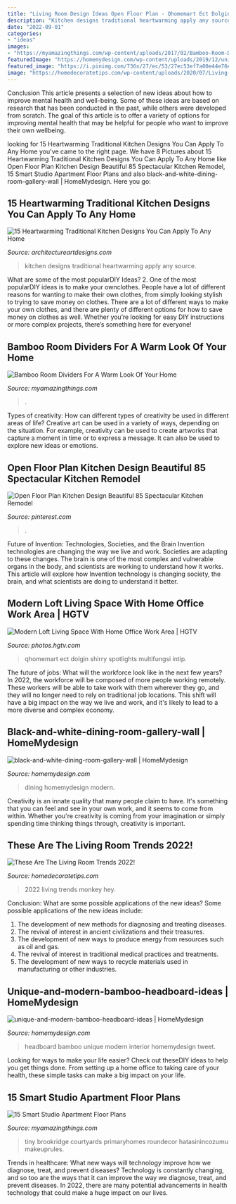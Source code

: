 ```yaml
---
title: "Living Room Design Ideas Open Floor Plan - Qhomemart Ect Dolgin Shirry Spotlights Multifungsi Intip"
description: "Kitchen designs traditional heartwarming apply any source"
date: "2022-09-01"
categories:
- "ideas"
images:
- "https://myamazingthings.com/wp-content/uploads/2017/02/Bamboo-Room-Dividers2.jpg"
featuredImage: "https://homemydesign.com/wp-content/uploads/2019/12/unique-and-modern-bamboo-headboard-ideas.jpg"
featured_image: "https://i.pinimg.com/736x/27/ec/53/27ec53ef7a00e44e76ea2018f082698d.jpg"
image: "https://homedecoratetips.com/wp-content/uploads/2020/07/Living-Room-Trends-2022-5.jpg"
---
```



Conclusion
This article presents a selection of new ideas about how to improve mental health and well-being. Some of these ideas are based on research that has been conducted in the past, while others were developed from scratch. The goal of this article is to offer a variety of options for improving mental health that may be helpful for people who want to improve their own wellbeing.

	

		
looking for 15 Heartwarming Traditional Kitchen Designs You Can Apply To Any Home you've came to the right page. We have 8 Pictures about 15 Heartwarming Traditional Kitchen Designs You Can Apply To Any Home like Open Floor Plan Kitchen Design Beautiful 85 Spectacular Kitchen Remodel, 15 Smart Studio Apartment Floor Plans and also black-and-white-dining-room-gallery-wall | HomeMydesign. Here you go:
		
    
## 15 Heartwarming Traditional Kitchen Designs You Can Apply To Any Home

<img loading=lazy src="https://www.architectureartdesigns.com/wp-content/uploads/2014/10/15-Heartwarming-Traditional-Kitchen-Designs-You-Can-Apply-To-Any-Home-9-630x945.jpg" onerror="this.onerror=null;this.src='https://tse4.mm.bing.net/th?id=OIP.dZ-wrR3hhgH4sdDS0Aw4oAHaLH&amp;pid=15.1';" alt="15 Heartwarming Traditional Kitchen Designs You Can Apply To Any Home">

_Source: architectureartdesigns.com_

>kitchen designs traditional heartwarming apply any source. 

	

What are some of the most popularDIY Ideas?
2. One of the most popularDIY ideas is to make your ownclothes. People have a lot of different reasons for wanting to make their own clothes, from simply looking stylish to trying to save money on clothes. There are a lot of different ways to make your own clothes, and there are plenty of different options for how to save money on clothes as well. Whether you’re looking for easy DIY instructions or more complex projects, there’s something here for everyone!

    
## Bamboo Room Dividers For A Warm Look Of Your Home

<img loading=lazy src="https://myamazingthings.com/wp-content/uploads/2017/02/Bamboo-Room-Dividers2.jpg" onerror="this.onerror=null;this.src='https://tse3.mm.bing.net/th?id=OIP.KohtyzVhaQ4tKySCVbs99gHaFL&amp;pid=15.1';" alt="Bamboo Room Dividers For A Warm Look Of Your Home">

_Source: myamazingthings.com_

>. 

	

Types of creativity: How can different types of creativity be used in different areas of life?
Creative art can be used in a variety of ways, depending on the situation. For example, creativity can be used to create artworks that capture a moment in time or to express a message. It can also be used to explore new ideas or emotions.

    
## Open Floor Plan Kitchen Design Beautiful 85 Spectacular Kitchen Remodel

<img loading=lazy src="https://i.pinimg.com/736x/27/ec/53/27ec53ef7a00e44e76ea2018f082698d.jpg" onerror="this.onerror=null;this.src='https://tse1.mm.bing.net/th?id=OIP.9J8JHERTr7ijnU_wW-E4QgHaJ3&amp;pid=15.1';" alt="Open Floor Plan Kitchen Design Beautiful 85 Spectacular Kitchen Remodel">

_Source: pinterest.com_

>. 

	

Future of Invention: Technologies, Societies, and the Brain
Invention technologies are changing the way we live and work. Societies are adapting to these changes. The brain is one of the most complex and vulnerable organs in the body, and scientists are working to understand how it works. This article will explore how Invention technology is changing society, the brain, and what scientists are doing to understand it better.

    
## Modern Loft Living Space With Home Office Work Area | HGTV

<img loading=lazy src="https://hgtvhome.sndimg.com/content/dam/images/hgtv/fullset/2011/12/5/0/DP_Shirry-Dolgin-modern-loft_s4x3.jpg.rend.hgtvcom.616.462.suffix/1400963301953.jpeg" onerror="this.onerror=null;this.src='https://tse1.mm.bing.net/th?id=OIP.UP1kH2Jovp22U3MLogr_NwHaFj&amp;pid=15.1';" alt="Modern Loft Living Space With Home Office Work Area | HGTV">

_Source: photos.hgtv.com_

>qhomemart ect dolgin shirry spotlights multifungsi intip. 

	

The future of jobs: What will the workforce look like in the next few years?
In 2022, the workforce will be composed of more people working remotely. These workers will be able to take work with them wherever they go, and they will no longer need to rely on traditional job locations. This shift will have a big impact on the way we live and work, and it's likely to lead to a more diverse and complex economy.

    
## Black-and-white-dining-room-gallery-wall | HomeMydesign

<img loading=lazy src="https://homemydesign.com/wp-content/uploads/2016/11/black-and-white-dining-room-gallery-wall.jpg" onerror="this.onerror=null;this.src='https://tse1.mm.bing.net/th?id=OIP.H5k7CjnhWcUqEATMp55QGwHaLI&amp;pid=15.1';" alt="black-and-white-dining-room-gallery-wall | HomeMydesign">

_Source: homemydesign.com_

>dining homemydesign modern. 

	

Creativity is an innate quality that many people claim to have. It's something that you can feel and see in your own work, and it seems to come from within. Whether you're creativity is coming from your imagination or simply spending time thinking things through, creativity is important.

    
## These Are The Living Room Trends 2022!

<img loading=lazy src="https://homedecoratetips.com/wp-content/uploads/2020/07/Living-Room-Trends-2022-5.jpg" onerror="this.onerror=null;this.src='https://tse3.mm.bing.net/th?id=OIP.LQv8CJSs1l2rm_sNXxERqwAAAA&amp;pid=15.1';" alt="These Are The Living Room Trends 2022!">

_Source: homedecoratetips.com_

>2022 living trends monkey hey. 

	

Conclusion: What are some possible applications of the new ideas?
Some possible applications of the new ideas include:
1. The development of new methods for diagnosing and treating diseases. 
2. The revival of interest in ancient civilizations and their treasures. 
3. The development of new ways to produce energy from resources such as oil and gas. 
4. The revival of interest in traditional medical practices and treatments. 
5. The development of new ways to recycle materials used in manufacturing or other industries.

    
## Unique-and-modern-bamboo-headboard-ideas | HomeMydesign

<img loading=lazy src="https://homemydesign.com/wp-content/uploads/2019/12/unique-and-modern-bamboo-headboard-ideas.jpg" onerror="this.onerror=null;this.src='https://tse4.mm.bing.net/th?id=OIP.ujjoSfXMNdHbUw-JueQpVwHaLH&amp;pid=15.1';" alt="unique-and-modern-bamboo-headboard-ideas | HomeMydesign">

_Source: homemydesign.com_

>headboard bamboo unique modern interior homemydesign tweet. 

	

Looking for ways to make your life easier? Check out theseDIY ideas to help you get things done. From setting up a home office to taking care of your health, these simple tasks can make a big impact on your life.

    
## 15 Smart Studio Apartment Floor Plans

<img loading=lazy src="https://myamazingthings.com/wp-content/uploads/2016/11/the-courtyards-at-brookridge-studio-floor-plan.jpg" onerror="this.onerror=null;this.src='https://tse1.mm.bing.net/th?id=OIP.Q5zxxnJLla10CNHmVK9DZgHaEl&amp;pid=15.1';" alt="15 Smart Studio Apartment Floor Plans">

_Source: myamazingthings.com_

>tiny brookridge courtyards primaryhomes roundecor hatasinincozumu makeuprules. 

	

Trends in healthcare: What new ways will technology improve how we diagnose, treat, and prevent diseases?
Technology is constantly changing, and so too are the ways that it can improve the way we diagnose, treat, and prevent diseases. In 2022, there are many potential advancements in health technology that could make a huge impact on our lives.

